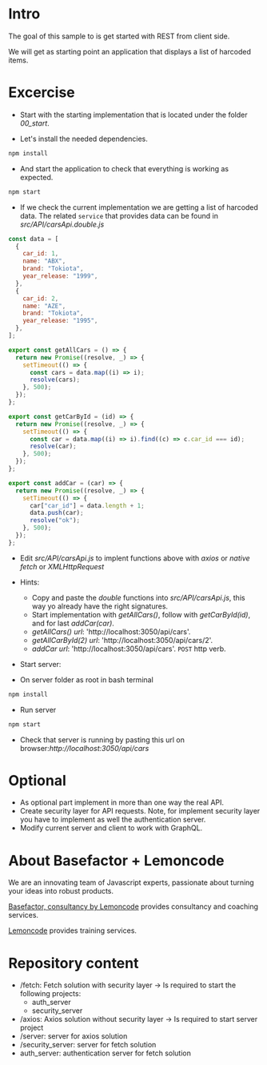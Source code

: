# Intro

The goal of this sample to is get started with REST from client side.

We will get as starting point an application that displays a list of harcoded items.

# Excercise

- Start with the starting implementation that is located under the folder _00_start_.

- Let's install the needed dependencies.

```bash
npm install
```

- And start the application to check that everything is working as expected.

```bash
npm start
```

- If we check the current implementation we are getting a list of harcoded data. The related `service` that provides data can be found in _src/API/carsApi.double.js_

```javascript
const data = [
  {
    car_id: 1,
    name: "ABX",
    brand: "Tokiota",
    year_release: "1999",
  },
  {
    car_id: 2,
    name: "AZE",
    brand: "Tokiota",
    year_release: "1995",
  },
];

export const getAllCars = () => {
  return new Promise((resolve, _) => {
    setTimeout(() => {
      const cars = data.map((i) => i);
      resolve(cars);
    }, 500);
  });
};

export const getCarById = (id) => {
  return new Promise((resolve, _) => {
    setTimeout(() => {
      const car = data.map((i) => i).find((c) => c.car_id === id);
      resolve(car);
    }, 500);
  });
};

export const addCar = (car) => {
  return new Promise((resolve, _) => {
    setTimeout(() => {
      car["car_id"] = data.length + 1;
      data.push(car);
      resolve("ok");
    }, 500);
  });
};
```

- Edit _src/API/carsApi.js_ to implent functions above with _axios_ or _native fetch_ or _XMLHttpRequest_

- Hints:

  - Copy and paste the _double_ functions into _src/API/carsApi.js_, this way yo already have the right signatures.
  - Start implementation with _getAllCars()_, follow with _getCarById(id)_, and for last _addCar(car)_.
  - _getAllCars() url_: 'http://localhost:3050/api/cars'.
  - _getAllCarById(2) url_: 'http://localhost:3050/api/cars/2'.
  - _addCar url_: 'http://localhost:3050/api/cars'. `POST` http verb.

- Start server:

* On server folder as root in bash terminal

```bash
npm install
```

- Run server

```bash
npm start
```

- Check that server is running by pasting this url on browser:_http://localhost:3050/api/cars_

# Optional

- As optional part implement in more than one way the real API.
- Create security layer for API requests. Note, for implement security layer you have to implement as well the authentication server.
- Modify current server and client to work with GraphQL.

# About Basefactor + Lemoncode

We are an innovating team of Javascript experts, passionate about turning your ideas into robust products.

[Basefactor, consultancy by Lemoncode](http://www.basefactor.com) provides consultancy and coaching services.

[Lemoncode](http://lemoncode.net/services/en/#en-home) provides training services.

# Repository content

- /fetch: Fetch solution with security layer -> Is required to start the following projects:
  - auth_server
  - security_server
- /axios: Axios solution without security layer -> Is required to start server project
- /server: server for axios solution
- /security_server: server for fetch solution
- auth_server: authentication server for fetch solution
